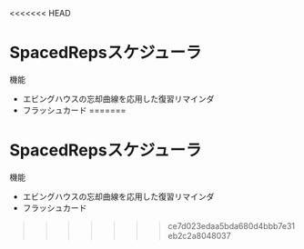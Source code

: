 <<<<<<< HEAD
# SpacedRepsスケジューラ

機能
* エビングハウスの忘却曲線を応用した復習リマインダ
 * フラッシュカード
=======
# SpacedRepsスケジューラ

機能
* エビングハウスの忘却曲線を応用した復習リマインダ
 * フラッシュカード
>>>>>>> ce7d023edaa5bda680d4bbb7e31eb2c2a8048037
